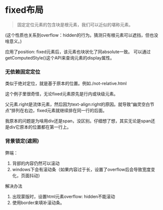 # fixed布局

> 固定定位元素的包含块是根元素，我们可以近似的堪称<html>元素。

(这个性质也关系到overflow：hidden的行为。猜测只有根元素可以遮挡，但也没啥意义。)

应用了position: fixed元素后，该元素也块状化了同absolute一致。
可以通过getComputedStyle()这个API来查询元素的display属性。

### 无依赖固定定位

类似于绝对定位，就是基于原本的位置。例如./not-relative.html

这个例子里很奇怪，无论fixed元素原先是行内或块级元素。

父元素.right是流体元素，然后因为text-align:right的原因。就导致“幽灵空白节点“排列在右边，fixed元素就继续排在同一行的后面。

我原本的问题是为啥用div还是span，没区别。仔细想了想，其实无论是span还是div它原本的位置都在第一行上。

### 背景锁定(遮照)

弊端：
1. 背部的内容仍然可以滚动
2. windows下会有滚动条（如果内容过于长，设置了overflow后会导致宽度变化，页面抖动）

解决办法
1. 出现蒙版时，设置html元素overflow: hidden不能滚动
2. 使用border来填补滚动条。